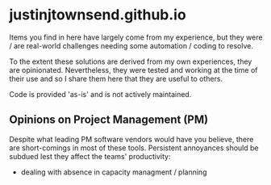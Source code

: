 # justinjtownsend.github.io

Items you find in here have largely come from my experience, but they were / are real-world challenges needing some automation / coding to resolve.

To the extent these solutions are derived from my own experiences, they are opinionated. Nevertheless, they were tested and working at the time of their use and so I share them here that they are useful to others.

Code is provided 'as-is' and is not actively maintained.

## Opinions on Project Management (PM)
Despite what leading PM software vendors would have you believe, there are short-comings in most of these tools. Persistent annoyances should be subdued lest they affect the teams' productivity:

- dealing with absence in capacity managment / planning
